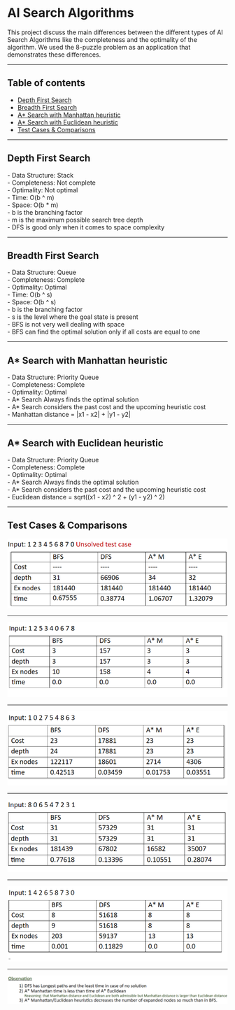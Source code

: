 <!DOCTYPE html>
<html lang="en">
    <body>
        <h1>AI Search Algorithms</h1>
        <p>This project discuss the main differences between the
            different types of AI Search Algorithms like the completeness
            and the optimality of the algorithm.
            We used the 8-puzzle problem as an application that demonstrates
            these differences.
        </p>
        <hr>
        <h2>Table of contents</h2>
        <ul>
            <li><a href="#depth-first-search">Depth First Search</a></li>
            <li><a href="#breadth-first-search">Breadth First Search</a></li>
            <li><a href="#a-search-with-manhattan-heuristic">A* Search with Manhattan heuristic</a></li>
            <li><a href="#a-search-with-euclidean-heuristic">A* Search with Euclidean heuristic</a></li>
            <li><a href="#test-cases--comparisons">Test Cases & Comparisons</a></li>
        </ul>
        <hr>
        <h2 id="depth-first-search">Depth First Search</h2>
        <p>
            - Data Structure: Stack <br>
            - Completeness: Not complete <br>
            - Optimality: Not optimal <br>
            - Time: O(b ^ m) <br>
            - Space: O(b * m) <br>
            - b is the branching factor <br>
            - m is the maximum possible search tree depth <br>
            - DFS is good only when it comes to space complexity
        </p>
        <hr>
        <h2 id="breadth-first-search">Breadth First Search</h2>
        <p>
            - Data Structure: Queue <br>
            - Completeness: Complete <br>
            - Optimality: Optimal <br>
            - Time: O(b ^ s) <br>
            - Space: O(b ^ s) <br>
            - b is the branching factor <br>
            - s is the level where the goal state is present <br>
            - BFS is not very well dealing with space <br>
            - BFS can find the optimal solution only if all costs are equal to one
        </p>
        <hr>
        <h2 id="a-search-with-manhattan-heuristic">A* Search with Manhattan heuristic</h2>
        <p>
            - Data Structure: Priority Queue <br>
            - Completeness: Complete <br>
            - Optimality: Optimal <br>
            - A* Search Always finds the optimal solution <br>
            - A* Search considers the past cost and the upcoming heuristic cost <br>
            - Manhattan distance = |x1 - x2| + |y1 - y2|
        </p>
        <hr>
        <h2 id="a-search-with-euclidean-heuristic">A* Search with Euclidean heuristic</h2>
        <p>
            - Data Structure: Priority Queue <br>
            - Completeness: Complete <br>
            - Optimality: Optimal <br>
            - A* Search Always finds the optimal solution <br>
            - A* Search considers the past cost and the upcoming heuristic cost <br>
            - Euclidean distance = sqrt((x1 - x2) ^ 2 + (y1 - y2) ^ 2)
        </p>
        <hr>
        <h2 id="test-cases--comparisons">Test Cases & Comparisons</h2>
        <img src="images/t1.png" alt=""> <hr>
        <img src="images/t2.png" alt=""> <hr>
        <img src="images/t3.png" alt=""> <hr>
        <img src="images/t4.png" alt=""> <hr>
        <img src="images/t5.png" alt=""> <hr>
        <img src="images/o.png" alt="">
    </body>
</html>
